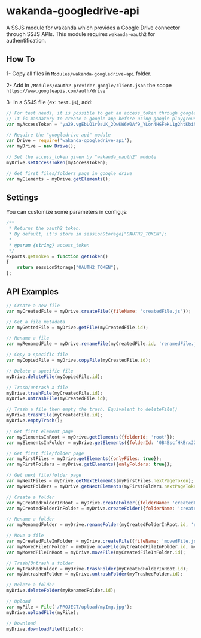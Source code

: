 # wakanda-googledrive-api

A SSJS module for wakanda which provides a Google Drive connector through SSJS APIs.
This module requires `wakanda-oauth2` for authentification.

## How To

1- Copy all files in `Modules/wakanda-googledrive-api` folder.

2- Add in `/Modules/oauth2-provider-google/client.json` the scope `https://www.googleapis.com/auth/drive`

3- In a SSJS file (ex: `test.js`), add:

```javascript
// For test needs, it is possible to get an access_token through google playground: https://developers.google.com/oauthplayground/
// It is mandatory to create a google app before using google playground: https://console.developers.google.com/project/
var myAccessToken = 'ya29.vgEbLQ1r0sUK_2QwKW6W0Af9_YLon4HGFekL1g2htKbihz8bp36oSimHCQYaPjQGictt';

// Require the "googledrive-api" module
var Drive = require('wakanda-googledrive-api');
var myDrive = new Drive();

// Set the access_token given by "wakanda_oauth2" module
myDrive.setAccessToken(myAccessToken);

// Get first files/folders page in google drive
var myElements = myDrive.getElements();
```

## Settings

You can customize some parameters in config.js:

```javascript
/**
 * Returns the oauth2 token.
 * By default, it's store in sessionStorage["OAUTH2_TOKEN"];
 * 
 * @param {string} access_token
 */
exports.getToken = function getToken()
{
	return sessionStorage["OAUTH2_TOKEN"];
};

```

## API Examples

```javascript
// Create a new file
var myCreatedFile = myDrive.createFile({fileName: 'createdFile.js'});

// Get a file metadata 
var myGettedFile = myDrive.getFile(myCreatedFile.id);

// Rename a file
var myRenamedFile = myDrive.renameFile(myCreatedFile.id, 'renamedFile.js');

// Copy a specific file
var myCopiedFile = myDrive.copyFile(myCreatedFile.id);

// Delete a specific file
myDrive.deleteFile(myCopiedFile.id);

// Trash/untrash a file
myDrive.trashFile(myCreatedFile.id);
myDrive.untrashFile(myCreatedFile.id);

// Trash a file then empty the trash. Equivalent to deleteFile()
myDrive.trashFile(myCreatedFile.id);
myDrive.emptyTrash();

// Get first element page
var myElementsInRoot = myDrive.getElements({folderId: 'root'});
var myElementsInFolder = myDrive.getElements({folderId: '0B4SscfHkBrxJZEtsaU90OGR1Qmc'});

// Get first file/folder page
var myFirstFiles = myDrive.getElements({onlyFiles: true});
var myFirstFolders = myDrive.getElements({onlyFolders: true});

// Get next file/folder page
var myNextFiles = myDrive.getNextElements(myFirstFiles.nextPageToken);
var myNextFolders = myDrive.getNextElements(myFirstFolders.nextPageToken);

// Create a folder
var myCreatedFolderInRoot = myDrive.createFolder({folderName: 'createdFolder'});
var myCreatedFolderInFolder = myDrive.createFolder({folderName: 'createdFolder', folderId: myCreatedFolderInRoot.id});

// Rename a folder
var myRenamedFolder = myDrive.renameFolder(myCreatedFolderInRoot.id, 'renamedFolder');

// Move a file
var myCreatedFileInFolder = myDrive.createFile({fileName: 'movedFile.js', folderId: myRenamedFolder.id});
var myMovedFileInFolder = myDrive.moveFile(myCreatedFileInFolder.id, myCreatedFolderInFolder.id);
var myMovedFileInRoot = myDrive.moveFile(myCreatedFileInFolder.id);

// Trash/Untrash a folder
var myTrashedFolder = myDrive.trashFolder(myCreatedFolderInRoot.id);
var myUntrashedFolder = myDrive.untrashFolder(myTrashedFolder.id);

// Delete a folder
myDrive.deleteFolder(myRenamedFolder.id);

// Upload
var myFile = File('/PROJECT/upload/myImg.jpg');
myDrive.uploadFile(myFile);

// Download
myDrive.downloadFile(fileId);
```
